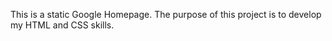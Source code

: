 This is a static Google Homepage. The purpose of this project is to develop my HTML and CSS skills. 
